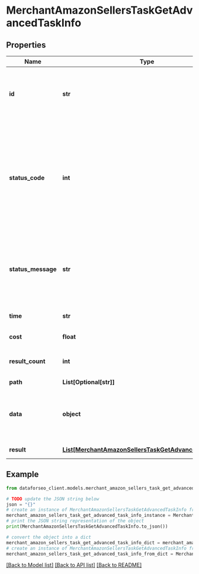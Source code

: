 # MerchantAmazonSellersTaskGetAdvancedTaskInfo


## Properties

Name | Type | Description | Notes
------------ | ------------- | ------------- | -------------
**id** | **str** | task identifier unique task identifier in our system in the UUID format | [optional] 
**status_code** | **int** | status code of the task generated by DataForSEO, can be within the following range: 10000-60000 you can find the full list of the response codes here | [optional] 
**status_message** | **str** | informational message of the task you can find the full list of general informational messages here | [optional] 
**time** | **str** | execution time, seconds | [optional] 
**cost** | **float** | total tasks cost, USD | [optional] 
**result_count** | **int** | number of elements in the result array | [optional] 
**path** | **List[Optional[str]]** | URL path | [optional] 
**data** | **object** | contains the same parameters that you specified in the POST request | [optional] 
**result** | [**List[MerchantAmazonSellersTaskGetAdvancedResultInfo]**](MerchantAmazonSellersTaskGetAdvancedResultInfo.md) | array of results | [optional] 

## Example

```python
from dataforseo_client.models.merchant_amazon_sellers_task_get_advanced_task_info import MerchantAmazonSellersTaskGetAdvancedTaskInfo

# TODO update the JSON string below
json = "{}"
# create an instance of MerchantAmazonSellersTaskGetAdvancedTaskInfo from a JSON string
merchant_amazon_sellers_task_get_advanced_task_info_instance = MerchantAmazonSellersTaskGetAdvancedTaskInfo.from_json(json)
# print the JSON string representation of the object
print(MerchantAmazonSellersTaskGetAdvancedTaskInfo.to_json())

# convert the object into a dict
merchant_amazon_sellers_task_get_advanced_task_info_dict = merchant_amazon_sellers_task_get_advanced_task_info_instance.to_dict()
# create an instance of MerchantAmazonSellersTaskGetAdvancedTaskInfo from a dict
merchant_amazon_sellers_task_get_advanced_task_info_from_dict = MerchantAmazonSellersTaskGetAdvancedTaskInfo.from_dict(merchant_amazon_sellers_task_get_advanced_task_info_dict)
```
[[Back to Model list]](../README.md#documentation-for-models) [[Back to API list]](../README.md#documentation-for-api-endpoints) [[Back to README]](../README.md)


